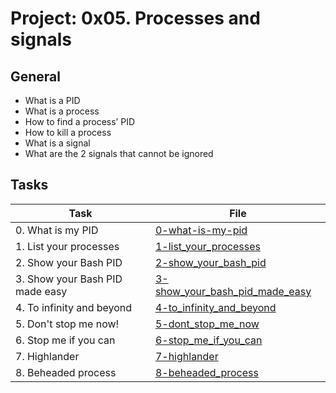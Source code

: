# Project: 0x05. Processes and signals

## General

* What is a PID
* What is a process
* How to find a process’ PID
* How to kill a process
* What is a signal
* What are the 2 signals that cannot be ignored

## Tasks

| Task | File |
| ---- | ---- |
| 0. What is my PID | [0-what-is-my-pid](./0-what-is-my-pid) |
| 1. List your processes | [1-list_your_processes](./1-list_your_processes) |
| 2. Show your Bash PID | [2-show_your_bash_pid](./2-show_your_bash_pid) |
| 3. Show your Bash PID made easy | [3-show_your_bash_pid_made_easy](./3-show_your_bash_pid_made_easy) |
| 4. To infinity and beyond | [4-to_infinity_and_beyond](./4-to_infinity_and_beyond) |
| 5. Don't stop me now! | [5-dont_stop_me_now](./5-dont_stop_me_now) |
| 6. Stop me if you can | [6-stop_me_if_you_can](./6-stop_me_if_you_can) |
| 7. Highlander | [7-highlander](./7-highlander) |
| 8. Beheaded process | [8-beheaded_process](./8-beheaded_process) |

